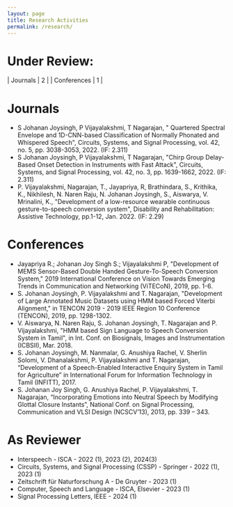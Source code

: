 ```yaml
---
layout: page
title: Research Activities
permalink: /research/
---
```

# Under Review: 

| Journals | 2 |
| Conferences | 1 | 

# Journals
- S Johanan Joysingh, P Vijayalakshmi, T Nagarajan, " Quartered Spectral Envelope and 1D-CNN-based Classification of Normally Phonated and Whispered Speech", Circuits, Systems, and Signal Processing, vol. 42, no. 5, pp. 3038-3053, 2022. (IF: 2.311)
- S Johanan Joysingh, P Vijayalakshmi, T Nagarajan, "Chirp Group Delay-Based Onset Detection in Instruments with Fast Attack", Circuits, Systems, and Signal Processing, vol. 42, no. 3, pp. 1639-1662, 2022. (IF: 2.311)
- P. Vijayalakshmi,  Nagarajan, T.,  Jayapriya, R, Brathindara, S., Krithika, K., Nikhilesh, N. Naren Raju, N. Johanan Joysingh, S., Aiswarya, V. Mrinalini, K., "Development of a low-resource wearable continuous gesture-to-speech conversion system", Disability and Rehabilitation: Assistive Technology, pp.1-12, Jan. 2022. (IF: 2.29)

# Conferences
- Jayapriya R.; Johanan Joy Singh S.; Vijayalakshmi P, "Development of MEMS Sensor-Based Double Handed Gesture-To-Speech Conversion System," 2019 International Conference on Vision Towards Emerging Trends in Communication and Networking (ViTECoN), 2019, pp. 1-6.
- S. Johanan Joysingh, P. Vijayalakshmi and T. Nagarajan, "Development of Large Annotated Music Datasets using HMM based Forced Viterbi Alignment," in TENCON 2019 - 2019 IEEE Region 10 Conference (TENCON), 2019, pp. 1298-1302.
- V. Aiswarya, N. Naren Raju, S. Johanan Joysingh, T. Nagarajan and P. Vijayalakshmi, "HMM based Sign Language to Speech Conversion System in Tamil", in Int. Conf. on Biosignals, Images and Instrumentation (ICBSII), Mar. 2018.
- S. Johanan Joysingh, M. Nanmalar, G. Anushiya Rachel, V. Sherlin Solomi, V. Dhanalakshmi, P. Vijayalakshmi and T. Nagarajan, “Development of a Speech-Enabled Interactive Enquiry System in Tamil for Agriculture” in International Forum for Information Technology in Tamil (INFITT), 2017.
- S. Johanan Joy Singh, G. Anushiya Rachel, P. Vijayalakshmi, T. Nagarajan, “Incorporating Emotions into Neutral Speech by Modifying Glottal Closure Instants”, National Conf. on Signal Processing, Communication and VLSI Design (NCSCV’13), 2013, pp. 339 – 343.

# As Reviewer
- Interspeech - ISCA - 2022 (1), 2023 (2), 2024(3)
- Circuits, Systems, and Signal Processing (CSSP) - Springer - 2022 (1), 2023 (1)
- Zeitschrift für Naturforschung A - De Gruyter - 2023 (1)
- Computer, Speech and Language - ISCA, Elsevier - 2023 (1)
- Signal Processing Letters, IEEE - 2024 (1)
